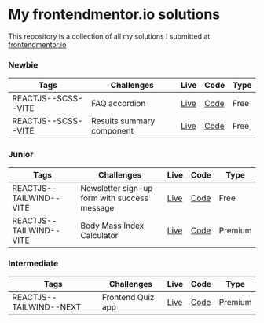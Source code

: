 # My frontendmentor.io solutions

This repository is a collection of all my solutions I submitted at [frontendmentor.io ](https://www.frontendmentor.io/)

### Newbie

| Tags                | Challenges                | Live                                           | Code                                                                                              | Type |
| ------------------- | ------------------------- | ---------------------------------------------- | ------------------------------------------------------------------------------------------------- | ---- |
| REACTJS--SCSS--VITE | FAQ accordion             | [Live](https://gl-faq-accordion.vercel.app/)   | [Code](https://github.com/GuillaumeLorel/frontendmentor.io/tree/master/faq-accordion-main)        | Free |
| REACTJS--SCSS--VITE | Results summary component | [Live](https://gl-results-summary.vercel.app/) | [Code](https://github.com/GuillaumeLorel/frontendmentor.io/tree/master/results-summary-component) | Free |

### Junior

| Tags                    | Challenges                                   | Live                                              | Code                                                                                                                 | Type    |
| ----------------------- | -------------------------------------------- | ------------------------------------------------- | -------------------------------------------------------------------------------------------------------------------- | ------- |
| REACTJS--TAILWIND--VITE | Newsletter sign-up form with success message | [Live](https://gl-newsletter-sign-up.vercel.app/) | [Code](https://github.com/GuillaumeLorel/frontendmentor.io/tree/master/newsletter-sign-up-with-success-message-main) | Free    |
| REACTJS--TAILWIND--VITE | Body Mass Index Calculator                   | [Live](https://gl-bmi-calculator.netlify.app/)    | [Code](https://github.com/GuillaumeLorel/frontendmentor.io/tree/master/bmi-calculator)                               | Premium |


### Intermediate

| Tags                    | Challenges                                   | Live                                              | Code                                                                                                                 | Type    |
| ----------------------- | -------------------------------------------- | ------------------------------------------------- | -------------------------------------------------------------------------------------------------------------------- | ------- |
| REACTJS--TAILWIND--NEXT | Frontend Quiz app | [Live](https://gl-quiz-app.netlify.app/) | [Code](https://github.com/GuillaumeLorel/frontendmentor.io/tree/master/frontend-quiz-app) | Premium    |
